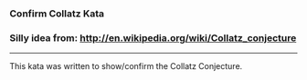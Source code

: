 ### Confirm Collatz Kata ###
### Silly idea from: http://en.wikipedia.org/wiki/Collatz_conjecture
* * *
This kata was written to show/confirm the Collatz Conjecture.

